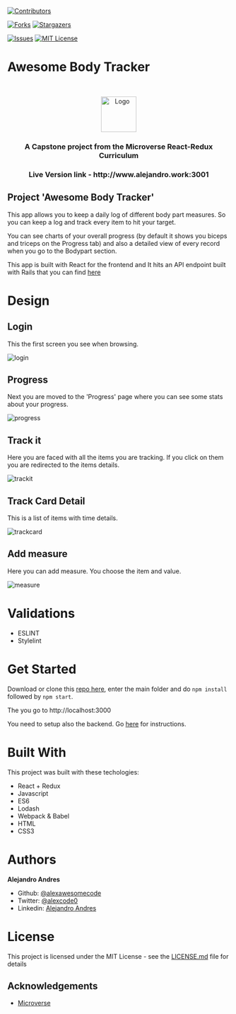 
[![Contributors][contributors-shield]][contributors-url]

[![Forks][forks-shield]][forks-url]
[![Stargazers][stars-shield]][stars-url]

[![Issues][issues-shield]][issues-url]
[![MIT License][license-shield]][license-url]

#  Awesome Body Tracker
<br/>
<p align="center">
  <a href="https://www.microverse.org/">
    <img src="assets/microverse.png" alt="Logo" width="80" height="80">
  </a>

  <h3 align="center">
    A Capstone project from the  Microverse React-Redux Curriculum
  </h3>

  <h3 align="center">
	 Live Version link - http://www.alejandro.work:3001
  </h3>

 

  </p>
</p>

## Project 'Awesome Body Tracker'


This app allows you to keep a daily log of different body part measures. So you can keep a log and track every item to hit your target.

You can see charts of your overall progress (by default it shows you biceps and triceps on the Progress tab) and also a detailed view of every record when you go to the Bodypart section.

This app is built with React for the frontend and It hits an API endpoint built with Rails that you can find [here](www.github.com/alexawesomecode/awesome-body-api/)


# Design

## Login

This the first screen you see when browsing. 

![login](assets/login.jpg)

## Progress

Next you are moved to the 'Progress' page where you can see some stats about your progress.

![progress](assets/progress.jpg)

## Track it

Here you are faced with all the items you are tracking. If you click on them you are redirected to the items details.

![trackit](assets/trackit.jpg)

## Track Card Detail

This is a list of items with time details.

![trackcard](assets/trackcard.jpg)

## Add measure

Here you can add measure. You choose the item and value.

![measure](assets/measure.jpg)


## 
# Validations

- ESLINT
- Stylelint

# Get Started

Download or clone this [repo here](https://github.com/alexawesomecode/awesome-body-tracker), enter the main folder and do `npm install` followed by `npm start`. 

The you go to http://localhost:3000


You need to setup also the backend. Go [here](www.github.com/alexawesomecode/awesome-body-api/) for instructions.

# Built With

This project was built with these techologies:

* React + Redux
* Javascript
* ES6
* Lodash
* Webpack & Babel
* HTML
* CSS3

# Authors

**Alejandro Andres**

- Github: [@alexawesomecode](https://github.com/alexawesomecode)
- Twitter: [@alexcode0](https://twitter.com/alexcode0)
- Linkedin: [Alejandro Andres](https://www.linkedin.com/in/alejandro-andres-126592191/)

# License

This project is licensed under the MIT License - see the [LICENSE.md](LICENSE.md) file for details

<!-- ACKNOWLEDGEMENTS -->
## Acknowledgements
* [Microverse](https://www.microverse.org/)

<!-- MARKDOWN LINKS & IMAGES -->
<!-- https://www.markdownguide.org/basic-syntax/#reference-style-links -->
[contributors-shield]: https://img.shields.io/github/contributors/alexawesomecode/awesome-body-tracker.svg?style=flat-square
[contributors-url]: https://github.com/alexawesomecode/awesome-body-tracker/graphs/contributors
[forks-shield]: https://img.shields.io/github/forks/alexawesomecode/awesome-body-tracker
[forks-url]: https://github.com/alexawesomecode/awesome-body-tracker/network/members
[stars-shield]: https://img.shields.io/github/stars/alexawesomecode/awesome-body-tracker
[stars-url]: https://github.com/alexawesomecode/awesome-body-tracker/stargazers
[issues-shield]: https://img.shields.io/github/issues/alexawesomecode/awesome-body-tracker
[issues-url]: https://github.com/alexawesomecode/awesome-body-tracker/issues
[license-shield]: https://img.shields.io/github/license/alexawesomecode/awesome-body-tracker
[license-url]: https://github.com/alexawesomecode/awesome-body-tracker/blob/master/LICENSE.txt
